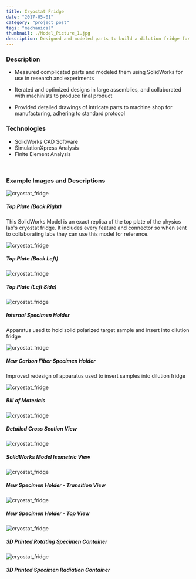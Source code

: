 ```yaml
---
title: Cryostat Fridge
date: "2017-05-01"
category: "project_post"
tags: "mechanical"
thumbnail: ./Model_Picture_1.jpg
description: Designed and modeled parts to build a dilution fridge for use in advanced particle physics and quantum mechanics research.
---
```


### Description

- Measured complicated parts and modeled them using SolidWorks for use in research and experiments

- Iterated and optimized designs in large assemblies, and collaborated with machinists to produce final product

- Provided detailed drawings of intricate parts to machine shop for manufacturing, adhering to standard protocol

### Technologies

- SolidWorks CAD Software
- SimulationXpress Analysis
- Finite Element Analysis

<br />

### Example Images and Descriptions

<div class="card bg-light my-5 p-2">
  <img class="card-img-top border my-1" src="./Model_Picture_1.jpg" alt="cryostat_fridge">
  <div class="card-body">
    <h5 class="card-title">Top Plate (Back Right)</h5>
    <p class="card-text">This SolidWorks Model is an exact replica of the top plate of the physics lab's cryostat fridge. It includes every feature and connector so when sent to collaborating labs they can use this model for reference.</p>
  </div>
</div>

<div class="card bg-light my-5 p-2">
  <img class="card-img-top border my-1" src="./Model_Picture_2.jpg" alt="cryostat_fridge">
  <div class="card-body">
    <h5 class="card-title">Top Plate (Back Left)</h5>
  </div>
</div>

<div class="card bg-light my-5 p-2">
  <img class="card-img-top border my-1" src="./Model_Picture_3.jpg" alt="cryostat_fridge">
  <div class="card-body">
    <h5 class="card-title">Top Plate (Left Side)</h5>
  </div>
</div>

<div class="card bg-light my-5 p-2">
  <img class="card-img-top border my-1" src="./internal_stick/IMG_20161001_162402596.jpg" alt="cryostat_fridge">
  <div class="card-body">
    <h5 class="card-title">Internal Specimen Holder</h5>
    <p class="card-text">Apparatus used to hold solid polarized target sample and insert into dilution fridge</p>
  </div>
</div>

<div class="card bg-light my-5 p-2">
  <img class="card-img-top border my-1" src="./internal_stick/IMG_20161001_162035007.jpg" alt="cryostat_fridge">
  <div class="card-body">
    <h5 class="card-title">New Carbon Fiber Specimen Holder</h5>
    <p class="card-text">Improved redesign of apparatus used to insert samples into dilution fridge</p>
  </div>
</div>

<div class="card bg-light my-5 p-2">
  <img class="card-img-top border my-1" src="./internal_stick/Dilution_Fridge_BOM.png" alt="cryostat_fridge">
  <div class="card-body">
    <h5 class="card-title">Bill of Materials</h5>
  </div>
</div>

<div class="card bg-light my-5 p-2">
  <img class="card-img-top border my-1" src="./internal_stick/Dilution_Fridge_Assemblly_Detail.png" alt="cryostat_fridge">
  <div class="card-body">
    <h5 class="card-title">Detailed Cross Section View</h5>
  </div>
</div>

<div class="card bg-light my-5 p-2">
  <img class="card-img-top border my-1" src="./internal_stick/Capture_1.jpg" alt="cryostat_fridge">
  <div class="card-body">
    <h5 class="card-title">SolidWorks Model Isometric View</h5>
  </div>
</div>

<div class="card bg-light my-5 p-2">
  <img class="card-img-top border my-1" src="./internal_stick/IMG_20161001_162237476.jpg" alt="cryostat_fridge">
  <div class="card-body">
    <h5 class="card-title">New Specimen Holder - Transition View</h5>
  </div>
</div>

<div class="card bg-light my-5 p-2">
  <img class="card-img-top border my-1" src="./internal_stick/IMG_20161001_162318426.jpg" alt="cryostat_fridge">
  <div class="card-body">
    <h5 class="card-title">New Specimen Holder - Top View</h5>
  </div>
</div>

<div class="card bg-light my-5 p-2">
  <img class="card-img-top border my-1" src="./internal_stick/IMG_20161001_162451338.jpg" alt="cryostat_fridge">
  <div class="card-body">
    <h5 class="card-title">3D Printed Rotating Specimen Container</h5>
  </div>
</div>

<div class="card bg-light my-5 p-2">
  <img class="card-img-top border my-1" src="./internal_stick/IMG_20161001_163346990.jpg" alt="cryostat_fridge">
  <div class="card-body">
    <h5 class="card-title">3D Printed Specimen Radiation Container</h5>
  </div>
</div>
